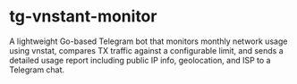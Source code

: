 # tg-vnstant-monitor
A lightweight Go-based Telegram bot that monitors monthly network usage using vnstat, compares TX traffic against a configurable limit, and sends a detailed usage report including public IP info, geolocation, and ISP to a Telegram chat.
